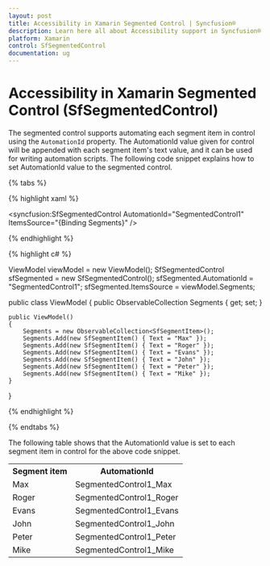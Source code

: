 ```yaml
---
layout: post
title: Accessibility in Xamarin Segmented Control | Syncfusion®
description: Learn here all about Accessibility support in Syncfusion® Xamarin Segmented Control (SfSegmentedControl) and more.
platform: Xamarin
control: SfSegmentedControl
documentation: ug
---
```


# Accessibility in Xamarin Segmented Control (SfSegmentedControl)

The segmented control supports automating each segment item in control using the  `AutomationId` property. The AutomationId value given for control will be appended with each segment item's text value, and it can be used for writing automation scripts. The following code snippet explains how to set AutomationId value to the segmented control.

{% tabs %}

{% highlight xaml %}

<syncfusion:SfSegmentedControl AutomationId="SegmentedControl1" ItemsSource="{Binding Segments}" />

{% endhighlight %}

{% highlight c# %}

ViewModel viewModel = new ViewModel();
SfSegmentedControl sfSegmented = new SfSegmentedControl();
sfSegmented.AutomationId = "SegmentedControl1";
sfSegmented.ItemsSource = viewModel.Segments;

public class ViewModel
{
    public ObservableCollection<SfSegmentItem> Segments { get; set; }

    public ViewModel()
    {
        Segments = new ObservableCollection<SfSegmentItem>();
        Segments.Add(new SfSegmentItem() { Text = "Max" });
        Segments.Add(new SfSegmentItem() { Text = "Roger" });
        Segments.Add(new SfSegmentItem() { Text = "Evans" });
        Segments.Add(new SfSegmentItem() { Text = "John" });
        Segments.Add(new SfSegmentItem() { Text = "Peter" });
        Segments.Add(new SfSegmentItem() { Text = "Mike" });
    }    
}

{% endhighlight %}

{% endtabs %}

The following table shows that the AutomationId value is set to each segment item in control for the above code snippet.

<table>
<tr>
<th>Segment item</th>
<th>AutomationId</th>
</tr>

<tr>
<td>Max</td>
<td>SegmentedControl1_Max</td>
</tr>

<tr>
<td>Roger</td>
<td>SegmentedControl1_Roger</td>
</tr>

<tr>
<td>Evans</td>
<td>SegmentedControl1_Evans</td>
</tr>

<tr>
<td>John</td>
<td>SegmentedControl1_John</td>
</tr>

<tr>
<td>Peter</td>
<td>SegmentedControl1_Peter</td>
</tr>

<tr>
<td>Mike</td>
<td>SegmentedControl1_Mike</td>
</tr>

</table>
